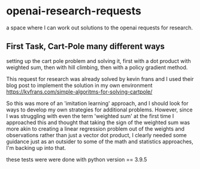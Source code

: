 # openai-research-requests
a space where I can work out solutions to the openai requests for research. 

## First Task, Cart-Pole many different ways

setting up the cart pole problem and solving it, first with a dot product with weighted sum, then with hill climbing, then 
with a policy gradient method. 

This request for research was already solved by kevin frans and I used their blog post to implement the solution in my own environment
https://kvfrans.com/simple-algoritms-for-solving-cartpole/

So this was more of an 'imitation learning' approach, and I should look for ways to develop my own strategies for additional problems. However, 
since I was struggling with even the term 'weighted sum' at the first time I approached this and thought that taking the sign of the weighted sum
was more akin to creating a linear regression problem out of the weights and observations rather than just a vector dot product, I clearly needed some
guidance just as an outsider to some of the math and statistics approaches, I'm backing up into that.

these tests were were done with python version == 3.9.5



